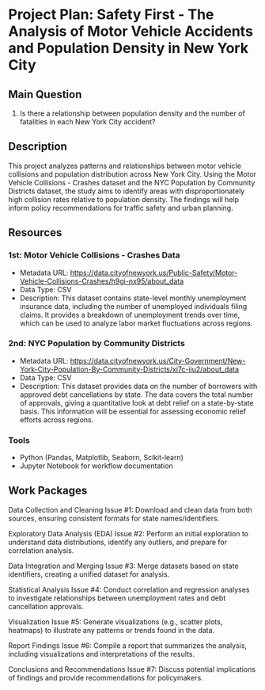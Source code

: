 # Project Plan: Safety First - The Analysis of Motor Vehicle Accidents and Population Density in New York City

## Main Question
1. Is there a relationship between population density and the number of fatalities in each New York City accident?

## Description
This project analyzes patterns and relationships between motor vehicle collisions and population distribution across New York City. Using the Motor Vehicle Collisions - Crashes dataset and the NYC Population by Community Districts dataset, the study aims to identify areas with disproportionately high collision rates relative to population density. The findings will help inform policy recommendations for traffic safety and urban planning.

## Resources
### 1st: Motor Vehicle Collisions - Crashes Data
* Metadata URL: https://data.cityofnewyork.us/Public-Safety/Motor-Vehicle-Collisions-Crashes/h9gi-nx95/about_data
* Data Type: CSV
* Description: This dataset contains state-level monthly unemployment insurance data, including the number of unemployed individuals filing claims. 
It provides a breakdown of unemployment trends over time, which can be used to analyze labor market fluctuations across regions.
### 2nd: NYC Population by Community Districts
* Metadata URL: https://data.cityofnewyork.us/City-Government/New-York-City-Population-By-Community-Districts/xi7c-iiu2/about_data
* Data Type: CSV
* Description: This dataset provides data on the number of borrowers with approved debt cancellations by state. 
The data covers the total number of approvals, giving a quantitative look at debt relief on a state-by-state basis. 
This information will be essential for assessing economic relief efforts across regions.
### Tools
* Python (Pandas, Matplotlib, Seaborn, Scikit-learn)
* Jupyter Notebook for workflow documentation

## Work Packages

Data Collection and Cleaning
Issue #1: Download and clean data from both sources, ensuring consistent formats for state names/identifiers.

Exploratory Data Analysis (EDA)
Issue #2: Perform an initial exploration to understand data distributions, identify any outliers, and prepare for correlation analysis.

Data Integration and Merging
Issue #3: Merge datasets based on state identifiers, creating a unified dataset for analysis.

Statistical Analysis
Issue #4: Conduct correlation and regression analyses to investigate relationships between unemployment rates and debt cancellation approvals.

Visualization
Issue #5: Generate visualizations (e.g., scatter plots, heatmaps) to illustrate any patterns or trends found in the data.

Report Findings
Issue #6: Compile a report that summarizes the analysis, including visualizations and interpretations of the results.

Conclusions and Recommendations
Issue #7: Discuss potential implications of findings and provide recommendations for policymakers.
